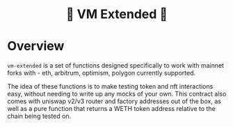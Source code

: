 <h1 align="center">🧪 VM Extended 🧪</h1>

# Overview

`vm-extended` is a set of functions designed specifically to work with mainnet forks with - eth, arbitrum, optimism, polygon currently supported.

The idea of these functions is to make testing token and nft interactions easy, without needing to write up any mocks of your own. This contract also comes with uniswap v2/v3 router and factory addresses out of the box, as well as a pure function that returns a WETH token address relative to the chain being tested on.
